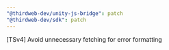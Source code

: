 ```yaml
---
"@thirdweb-dev/unity-js-bridge": patch
"@thirdweb-dev/sdk": patch
---
```


[TSv4] Avoid unnecessary fetching for error formatting
